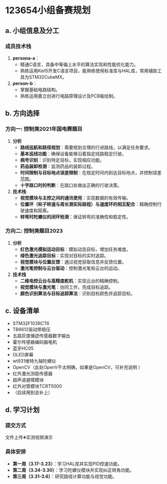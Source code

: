 # 123654小组备赛规划

## a. 小组信息及分工
### 成员技术栈
1. **persona-a**：
   - 精通C语言，具备中等偏上水平的算法实现和性能优化能力。
   - 熟练运用Keil5开发C语言项目，能熟练使用标准库与HAL库，常用辅助工具为STM32CubeMX。
2. **person-b**：
   - 掌握基础电路结构。
   - 熟练运用嘉立创进行电路原理设计及PCB板绘制。

## b. 方向选择
### 方向一: 控制类2021年国电赛题目
1. **分析**
    - **路线巡航和路径规划**：需要规划合理的行进路线，以满足任务要求。
    - **基本巡线功能**：确保设备能够沿着指定线路稳定行驶。
    - **病号识别**：识别特定目标，实现相应功能。
    - **药品装卸检测**：监测药品的装卸过程。
    - **时间限制与目标地点误差限制**：在规定时间内到达目标地点，并控制误差范围。
    - **十字路口时的判断**：在路口处做出正确的行驶决策。
2. **技术栈**
    - **视觉模块与主控之间的通讯使用**：实现数据的有效传输。
    - **位置环（轮子转速与周长测实际路程）与速度环的相互配合**：精确控制行驶速度和距离。
    - **转弯时陀螺仪的闭环检测**：保证转弯的准确性和稳定性。

### 方向二: 控制类题目2023
1. **分析**
    - **红色激光模拟运动目标**：模拟动态目标，增加任务难度。
    - **绿色激光追踪目标**：实现对目标的实时追踪。
    - **视觉模块与位置反馈**：通过视觉获取信息并反馈位置。
    - **激光笔控制与云台驱动**：控制激光笔和云台的运动。
2. **技术栈**
    - **二维电控云台与高精度舵机**：实现云台的精确控制。
    - **视觉模块与激光笔**：协同工作，完成目标追踪。
    - **颜色识别算法与目标追踪算法**：识别目标颜色并追踪目标。

## c. 设备清单
- STM32F103RCT6
- TB6612驱动带稳压
- 五路灰度循迹传感器数字输出
- 霍尔传感器编码器电机
- 蓝牙HC05
- OLED屏幕
- wt931维特九轴陀螺仪
- OpenCV（此处OpenV不太明确，如果是OpenCV，可补充说明 ）
- 红外激光测距传感器
- 超声波避障模块
- 红外对管模块TCRT5000
- （后续用到会补上）

## d. 学习计划
### 提交方式
文件上传➕实测视频演示

### 具体安排
- **第一周（3.17-3.23）**：学习HAL库并实现PID控速功能。
- **第二周（3.24-3.30）**：学习陀螺仪模块并实现纠正转角功能。
- **第三周（3.31-3.6）**：研究路径计算功能与视觉功能。
